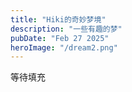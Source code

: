 ```yaml
---
title: "Hiki的奇妙梦境"
description: "一些有趣的梦"
pubDate: "Feb 27 2025"
heroImage: "/dream2.png"
---
```


等待填充
